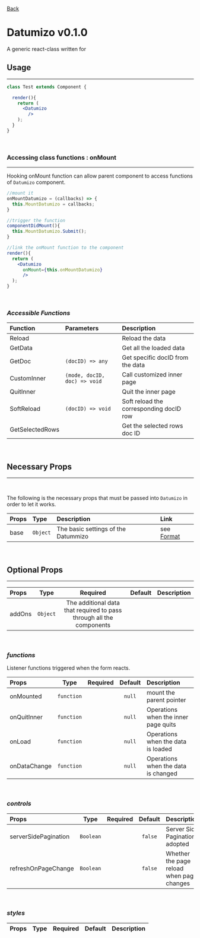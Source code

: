 [Back](../README.md)

# **Datumizo v0.1.0**
A generic react-class written for 
<br/>

## **Usage**
---

```jsx
class Test extends Component {

  render(){
    return (
      <Datumizo
        />
    );
  }
}
```
<br/>

### **Accessing class functions : onMount**
---
Hooking onMount function can allow parent component to access functions of `Datumizo` component.
``` jsx
//mount it
onMountDatumizo = (callbacks) => {
  this.MountDatumizo = callbacks;
}

//trigger the function
componentDidMount(){
  this.MountDatumizo.Submit();
}

//link the onMount function to the component
render(){
  return (
    <Datumizo
      onMount={this.onMountDatumizo}
      />
  );
}
```
<br/>

### *Accessible Functions*
| Function | Parameters | Description |
| :--- | :--- | :--- |
| Reload || Reload the data |
| GetData || Get all the loaded data |
| GetDoc | `(docID) => any`| Get specific docID from the data |
| CustomInner | `(mode, docID, doc) => void` | Call customized inner page |
| QuitInner || Quit the inner page |
| SoftReload | `(docID) => void`| Soft reload the corresponding docID row |
| GetSelectedRows || Get the selected rows doc ID |
<br/>

## **Necessary Props**
---
<br/>

The following is the necessary props that must be passed into `Datumizo` in order to let it works. 

| Props  | Type   | Description | Link |
| :---   | :---- | :---       | :--- |
| base | `Object` | The basic settings of the Datummizo | see [Format](./__docs/base.md) |
<br/>

## **Optional Props**
---
| Props | Type | Required | Default | Description |
| :---|:---:|:---:|:---:|:---|
| addOns | `Object` | The additional data that required to pass through all the components ||
<br/>

### ***functions***
Listener functions triggered when the form reacts.

| Props | Type | Required | Default | Description |
| :---|:---:|:---:|:---:|:---|
| onMounted | `function` || `null` | mount the parent pointer |
| onQuitInner | `function` || `null` | Operations when the inner page quits |
| onLoad | `function` || `null` | Operations when the data is loaded |
| onDataChange | `function` || `null` | Operations when the data is changed |
<br/>

### ***controls***

| Props | Type | Required | Default | Description |
| :---|:---:|:---:|:---:|:---|
| serverSidePagination | `Boolean` || `false` | Server Side Pagination adopted |
| refreshOnPageChange | `Boolean` || `false` | Whether the page reload when page changes |
<br/>

### ***styles***
| Props | Type | Required | Default | Description |
| :---|:---:|:---:|:---:|:---|